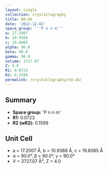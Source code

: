 ```yaml
---
layout: single
collection: crystallography
title: Nd-U6
date: '2022-12-02'
space_group: '''P n n m'''
a: 17.2007
b: 10.9388
c: 19.8085
alpha: 90.0
beta: 90.0
gamma: 90.0
volume: 3727.07
Z: 4.0
R1: 0.0723
R2: 0.1599
permalink: /crystallography/nd-u6/
---
```


## Summary

- **Space group:** 'P n n m'
- **R1:** 0.0723
- **R2 (wR2):** 0.1599

## Unit Cell
- a = 17.2007 Å, b = 10.9388 Å, c = 19.8085 Å
- α = 90.0°, β = 90.0°, γ = 90.0°
- V = 3727.07 Å³, Z = 4.0
